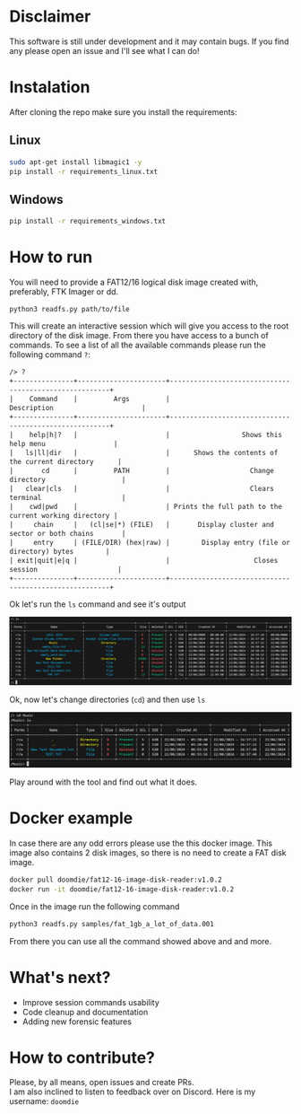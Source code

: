# Disclaimer
This software is still under development and it may contain bugs. If you find any please open an issue and I'll see what I can do!

# Instalation
After cloning the repo make sure you install the requirements:

## Linux
```bash
sudo apt-get install libmagic1 -y
pip install -r requirements_linux.txt
```

## Windows
```bash
pip install -r requirements_windows.txt
```

# How to run
You will need to provide a FAT12/16 logical disk image created with, preferably, FTK Imager or dd.

```
python3 readfs.py path/to/file
```

This will create an interactive session which will give you access to the root directory of the disk image. From there you have access to a bunch of commands. To see a list of all the available commands please run the following command `?`:

```
/> ?
+---------------+----------------------+-------------------------------------------------------+
|    Command    |         Args         |                      Description                      |
+---------------+----------------------+-------------------------------------------------------+
|    help|h|?   |                      |                  Shows this help menu                 |
|   ls|ll|dir   |                      |      Shows the contents of the current directory      |
|       cd      |         PATH         |                    Change directory                   |
|   clear|cls   |                      |                    Clears terminal                    |
|    cwd|pwd    |                      | Prints the full path to the current working directory |
|     chain     |   (cl|se|*) (FILE)   |       Display cluster and sector or both chains       |
|     entry     | (FILE/DIR) (hex|raw) |        Display entry (file or directory) bytes        |
| exit|quit|e|q |                      |                     Closes session                    |
+---------------+----------------------+-------------------------------------------------------+
```

Ok let's run the `ls` command and see it's output

![ls output](assets/ls_output.png)

Ok, now let's change directories (`cd`) and then use `ls`

![cd and ls](assets/cd_ls.png)

Play around with the tool and find out what it does.

# Docker example
In case there are any odd errors please use the this docker image. This image also contains 2 disk images, so there is no need to create a FAT disk image.
```bash
docker pull doomdie/fat12-16-image-disk-reader:v1.0.2
docker run -it doomdie/fat12-16-image-disk-reader:v1.0.2
```

Once in the image run the following command
```bash
python3 readfs.py samples/fat_1gb_a_lot_of_data.001
```

From there you can use all the command showed above and and more.

# What's next?
- Improve session commands usability
- Code cleanup and documentation
- Adding new forensic features

# How to contribute?
Please, by all means, open issues and create PRs.<br>
I am also inclined to listen to feedback over on Discord. Here is my username: `doomdie`